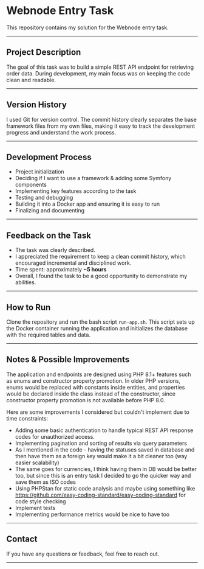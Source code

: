 # Webnode Entry Task

This repository contains my solution for the Webnode entry task.

---

## Project Description

The goal of this task was to build a simple REST API endpoint for retrieving order data. During development, my main focus was on keeping the code clean and readable.

---

## Version History

I used Git for version control. The commit history clearly separates the base framework files from my own files, making it easy to track the development progress and understand the work process.

---

## Development Process

- Project initialization  
- Deciding if I want to use a framework & adding some Symfony components  
- Implementing key features according to the task  
- Testing and debugging
- Building it into a Docker app and ensuring it is easy to run  
- Finalizing and documenting  

---

## Feedback on the Task

- The task was clearly described.
- I appreciated the requirement to keep a clean commit history, which encouraged incremental and disciplined work.  
- Time spent: approximately **~5 hours**  
- Overall, I found the task to be a good opportunity to demonstrate my abilities.

---

## How to Run

Clone the repository and run the bash script `run-app.sh`. This script sets up the Docker container running the application and initializes the database with the required tables and data.

---

## Notes & Possible Improvements

The application and endpoints are designed using PHP 8.1+ features such as enums and constructor property promotion. In older PHP versions, enums would be replaced with constants inside entities, and properties would be declared inside the class instead of the constructor, since constructor property promotion is not available before PHP 8.0.

Here are some improvements I considered but couldn't implement due to time constraints:

- Adding some basic authentication to handle typical REST API response codes for unauthorized access.  
- Implementing pagination and sorting of results via query parameters
- As I mentioned in the code - having the statuses saved in database and then have them as a foreign key would make it a bit cleaner too (way easier scalability)
- The same goes for currencies, I think having them in DB would be better too, but since this is an entry task I decided to go the quicker way and save them as ISO codes
- Using PHPStan for static code analysis and maybe using something like https://github.com/easy-coding-standard/easy-coding-standard for code style checking
- Implement tests
- Implementing performance metrics would be nice to have too

---

## Contact

If you have any questions or feedback, feel free to reach out.

---
